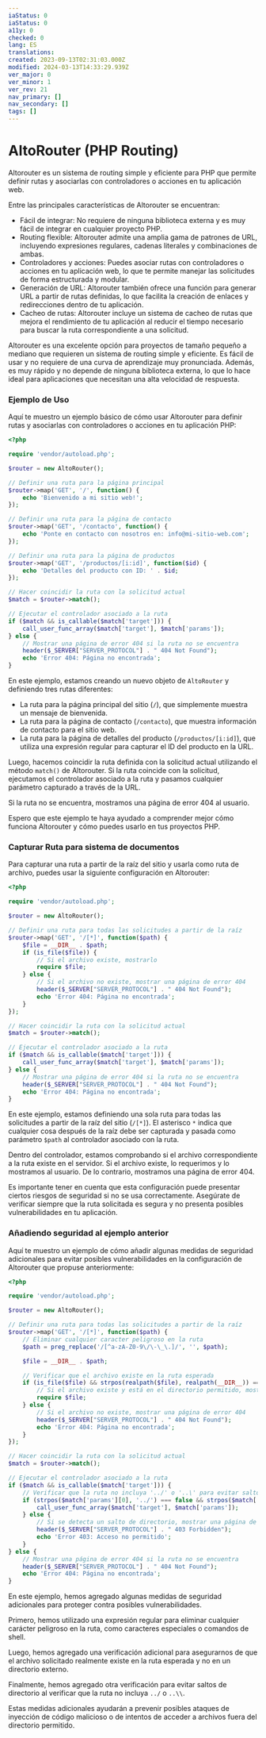 ```yaml
---
iaStatus: 0
iaStatus: 0
a11y: 0
checked: 0
lang: ES
translations: 
created: 2023-09-13T02:31:03.000Z
modified: 2024-03-13T14:33:29.939Z
ver_major: 0
ver_minor: 1
ver_rev: 21
nav_primary: []
nav_secondary: []
tags: []
---
```

# AltoRouter (PHP Routing)

Altorouter es un sistema de routing simple y eficiente para PHP que permite definir rutas y asociarlas con controladores o acciones en tu aplicación web.

Entre las principales características de Altorouter se encuentran:

-   Fácil de integrar: No requiere de ninguna biblioteca externa y es muy fácil de integrar en cualquier proyecto PHP.
-   Routing flexible: Altorouter admite una amplia gama de patrones de URL, incluyendo expresiones regulares, cadenas literales y combinaciones de ambas.
-   Controladores y acciones: Puedes asociar rutas con controladores o acciones en tu aplicación web, lo que te permite manejar las solicitudes de forma estructurada y modular.
-   Generación de URL: Altorouter también ofrece una función para generar URL a partir de rutas definidas, lo que facilita la creación de enlaces y redirecciones dentro de tu aplicación.
-   Cacheo de rutas: Altorouter incluye un sistema de cacheo de rutas que mejora el rendimiento de tu aplicación al reducir el tiempo necesario para buscar la ruta correspondiente a una solicitud.

Altorouter es una excelente opción para proyectos de tamaño pequeño a mediano que requieren un sistema de routing simple y eficiente. Es fácil de usar y no requiere de una curva de aprendizaje muy pronunciada. Además, es muy rápido y no depende de ninguna biblioteca externa, lo que lo hace ideal para aplicaciones que necesitan una alta velocidad de respuesta.

### Ejemplo de Uso

Aquí te muestro un ejemplo básico de cómo usar Altorouter para definir rutas y asociarlas con controladores o acciones en tu aplicación PHP:

```php
<?php

require 'vendor/autoload.php';

$router = new AltoRouter();

// Definir una ruta para la página principal
$router->map('GET', '/', function() {
    echo 'Bienvenido a mi sitio web!';
});

// Definir una ruta para la página de contacto
$router->map('GET', '/contacto', function() {
    echo 'Ponte en contacto con nosotros en: info@mi-sitio-web.com';
});

// Definir una ruta para la página de productos
$router->map('GET', '/productos/[i:id]', function($id) {
    echo 'Detalles del producto con ID: ' . $id;
});

// Hacer coincidir la ruta con la solicitud actual
$match = $router->match();

// Ejecutar el controlador asociado a la ruta
if ($match && is_callable($match['target'])) {
    call_user_func_array($match['target'], $match['params']);
} else {
    // Mostrar una página de error 404 si la ruta no se encuentra
    header($_SERVER["SERVER_PROTOCOL"] . " 404 Not Found");
    echo 'Error 404: Página no encontrada';
}
```


En este ejemplo, estamos creando un nuevo objeto de `AltoRouter` y definiendo tres rutas diferentes:

-   La ruta para la página principal del sitio (`/`), que simplemente muestra un mensaje de bienvenida.
-   La ruta para la página de contacto (`/contacto`), que muestra información de contacto para el sitio web.
-   La ruta para la página de detalles del producto (`/productos/[i:id]`), que utiliza una expresión regular para capturar el ID del producto en la URL.

Luego, hacemos coincidir la ruta definida con la solicitud actual utilizando el método `match()` de Altorouter. Si la ruta coincide con la solicitud, ejecutamos el controlador asociado a la ruta y pasamos cualquier parámetro capturado a través de la URL.

Si la ruta no se encuentra, mostramos una página de error 404 al usuario.

Espero que este ejemplo te haya ayudado a comprender mejor cómo funciona Altorouter y cómo puedes usarlo en tus proyectos PHP.

### Capturar Ruta para sistema de documentos

Para capturar una ruta a partir de la raíz del sitio y usarla como ruta de archivo, puedes usar la siguiente configuración en Altorouter:

```php
<?php

require 'vendor/autoload.php';

$router = new AltoRouter();

// Definir una ruta para todas las solicitudes a partir de la raíz
$router->map('GET', '/[*]', function($path) {
    $file = __DIR__ . $path;
    if (is_file($file)) {
        // Si el archivo existe, mostrarlo
        require $file;
    } else {
        // Si el archivo no existe, mostrar una página de error 404
        header($_SERVER["SERVER_PROTOCOL"] . " 404 Not Found");
        echo 'Error 404: Página no encontrada';
    }
});

// Hacer coincidir la ruta con la solicitud actual
$match = $router->match();

// Ejecutar el controlador asociado a la ruta
if ($match && is_callable($match['target'])) {
    call_user_func_array($match['target'], $match['params']);
} else {
    // Mostrar una página de error 404 si la ruta no se encuentra
    header($_SERVER["SERVER_PROTOCOL"] . " 404 Not Found");
    echo 'Error 404: Página no encontrada';
}

```
En este ejemplo, estamos definiendo una sola ruta para todas las solicitudes a partir de la raíz del sitio (`/[*]`). El asterisco `*` indica que cualquier cosa después de la raíz debe ser capturada y pasada como parámetro `$path` al controlador asociado con la ruta.

Dentro del controlador, estamos comprobando si el archivo correspondiente a la ruta existe en el servidor. Si el archivo existe, lo requerimos y lo mostramos al usuario. De lo contrario, mostramos una página de error 404.

Es importante tener en cuenta que esta configuración puede presentar ciertos riesgos de seguridad si no se usa correctamente. Asegúrate de verificar siempre que la ruta solicitada es segura y no presenta posibles vulnerabilidades en tu aplicación.

### Añadiendo seguridad al ejemplo anterior

Aquí te muestro un ejemplo de cómo añadir algunas medidas de seguridad adicionales para evitar posibles vulnerabilidades en la configuración de Altorouter que propuse anteriormente:

```php
<?php

require 'vendor/autoload.php';

$router = new AltoRouter();

// Definir una ruta para todas las solicitudes a partir de la raíz
$router->map('GET', '/[*]', function($path) {
    // Eliminar cualquier caracter peligroso en la ruta
    $path = preg_replace('/[^a-zA-Z0-9\/\-\_\.]/', '', $path);

    $file = __DIR__ . $path;

    // Verificar que el archivo existe en la ruta esperada
    if (is_file($file) && strpos(realpath($file), realpath(__DIR__)) === 0) {
        // Si el archivo existe y está en el directorio permitido, mostrarlo
        require $file;
    } else {
        // Si el archivo no existe, mostrar una página de error 404
        header($_SERVER["SERVER_PROTOCOL"] . " 404 Not Found");
        echo 'Error 404: Página no encontrada';
    }
});

// Hacer coincidir la ruta con la solicitud actual
$match = $router->match();

// Ejecutar el controlador asociado a la ruta
if ($match && is_callable($match['target'])) {
    // Verificar que la ruta no incluya '../' o '..\' para evitar saltos de directorio
    if (strpos($match['params'][0], '../') === false && strpos($match['params'][0], '..\\') === false) {
        call_user_func_array($match['target'], $match['params']);
    } else {
        // Si se detecta un salto de directorio, mostrar una página de error 403
        header($_SERVER["SERVER_PROTOCOL"] . " 403 Forbidden");
        echo 'Error 403: Acceso no permitido';
    }
} else {
    // Mostrar una página de error 404 si la ruta no se encuentra
    header($_SERVER["SERVER_PROTOCOL"] . " 404 Not Found");
    echo 'Error 404: Página no encontrada';
}

```

En este ejemplo, hemos agregado algunas medidas de seguridad adicionales para proteger contra posibles vulnerabilidades.

Primero, hemos utilizado una expresión regular para eliminar cualquier carácter peligroso en la ruta, como caracteres especiales o comandos de shell.

Luego, hemos agregado una verificación adicional para asegurarnos de que el archivo solicitado realmente existe en la ruta esperada y no en un directorio externo.

Finalmente, hemos agregado otra verificación para evitar saltos de directorio al verificar que la ruta no incluya `../` o `..\\`.

Estas medidas adicionales ayudarán a prevenir posibles ataques de inyección de código malicioso o de intentos de acceder a archivos fuera del directorio permitido.

